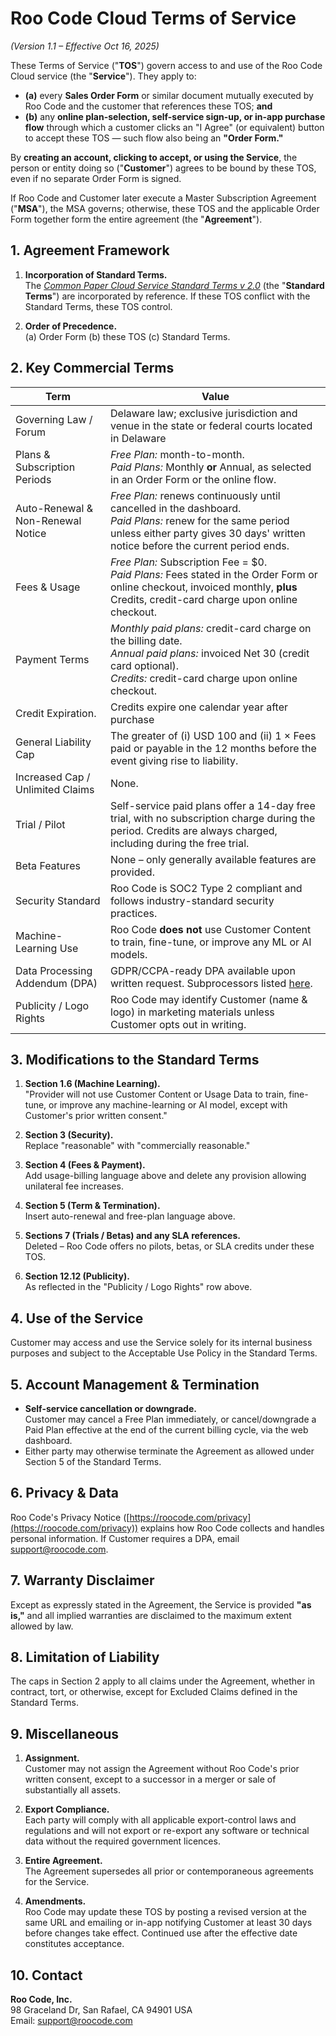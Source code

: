 # Roo Code Cloud Terms of Service

_(Version 1.1 – Effective Oct 16, 2025)_

These Terms of Service ("**TOS**") govern access to and use of the Roo Code Cloud service (the "**Service**"). They apply to:

- **(a)** every **Sales Order Form** or similar document mutually executed by Roo Code and the customer that references these TOS; **and**
- **(b)** any **online plan-selection, self-service sign-up, or in-app purchase flow** through which a customer clicks an "I Agree" (or equivalent) button to accept these TOS — such flow also being an **"Order Form."**

By **creating an account, clicking to accept, or using the Service**, the person or entity doing so ("**Customer**") agrees to be bound by these TOS, even if no separate Order Form is signed.

If Roo Code and Customer later execute a Master Subscription Agreement ("**MSA**"), the MSA governs; otherwise, these TOS and the applicable Order Form together form the entire agreement (the "**Agreement**").

## 1. Agreement Framework

1. **Incorporation of Standard Terms.**  
   The [_Common Paper Cloud Service Standard Terms v 2.0_](https://commonpaper.com/standards/cloud-service-agreement/2.0/) (the "**Standard Terms**") are incorporated by reference. If these TOS conflict with the Standard Terms, these TOS control.

2. **Order of Precedence.**  
   (a) Order Form (b) these TOS (c) Standard Terms.

## 2. Key Commercial Terms

| Term                              | Value                                                                                                                                                                                             |
| --------------------------------- | ------------------------------------------------------------------------------------------------------------------------------------------------------------------------------------------------- |
| Governing Law / Forum             | Delaware law; exclusive jurisdiction and venue in the state or federal courts located in Delaware                                                                                                 |
| Plans & Subscription Periods      | _Free Plan:_ month-to-month. <br> _Paid Plans:_ Monthly **or** Annual, as selected in an Order Form or the online flow.                                                                           |
| Auto-Renewal & Non-Renewal Notice | _Free Plan:_ renews continuously until cancelled in the dashboard. <br> _Paid Plans:_ renew for the same period unless either party gives 30 days' written notice before the current period ends. |
| Fees & Usage                      | _Free Plan:_ Subscription Fee = $0.<br/>_Paid Plans:_ Fees stated in the Order Form or online checkout, invoiced monthly, **plus** Credits, credit-card charge upon online checkout.              |
| Payment Terms                     | _Monthly paid plans:_ credit-card charge on the billing date.<br/>_Annual paid plans:_ invoiced Net 30 (credit card optional).<br/>_Credits:_ credit-card charge upon online checkout.            |
| Credit Expiration.                | Credits expire one calendar year after purchase                                                                                                                                                   |
| General Liability Cap             | The greater of (i) USD 100 and (ii) 1 × Fees paid or payable in the 12 months before the event giving rise to liability.                                                                          |
| Increased Cap / Unlimited Claims  | None.                                                                                                                                                                                             |
| Trial / Pilot                     | Self-service paid plans offer a 14-day free trial, with no subscription charge during the period. Credits are always charged, including during the free trial.                                    |
| Beta Features                     | None – only generally available features are provided.                                                                                                                                            |
| Security Standard                 | Roo Code is SOC2 Type 2 compliant and follows industry-standard security practices.                                                                                                               |
| Machine-Learning Use              | Roo Code **does not** use Customer Content to train, fine-tune, or improve any ML or AI models.                                                                                                   |
| Data Processing Addendum (DPA)    | GDPR/CCPA-ready DPA available upon written request. Subprocessors listed [here](/legal/subprocessors).                                                                                            |
| Publicity / Logo Rights           | Roo Code may identify Customer (name & logo) in marketing materials unless Customer opts out in writing.                                                                                          |

## 3. Modifications to the Standard Terms

1. **Section 1.6 (Machine Learning).**  
   "Provider will not use Customer Content or Usage Data to train, fine-tune, or improve any machine-learning or AI model, except with Customer's prior written consent."

2. **Section 3 (Security).**  
   Replace "reasonable" with "commercially reasonable."

3. **Section 4 (Fees & Payment).**  
   Add usage-billing language above and delete any provision allowing unilateral fee increases.

4. **Section 5 (Term & Termination).**  
   Insert auto-renewal and free-plan language above.

5. **Sections 7 (Trials / Betas) and any SLA references.**  
   Deleted – Roo Code offers no pilots, betas, or SLA credits under these TOS.

6. **Section 12.12 (Publicity).**  
   As reflected in the "Publicity / Logo Rights" row above.

## 4. Use of the Service

Customer may access and use the Service solely for its internal business purposes and subject to the Acceptable Use Policy in the Standard Terms.

## 5. Account Management & Termination

- **Self-service cancellation or downgrade.**  
  Customer may cancel a Free Plan immediately, or cancel/downgrade a Paid Plan effective at the end of the current billing cycle, via the web dashboard.
- Either party may otherwise terminate the Agreement as allowed under Section 5 of the Standard Terms.

## 6. Privacy & Data

Roo Code's Privacy Notice ([https://roocode.com/privacy](https://roocode.com/privacy)) explains how Roo Code collects and handles personal information. If Customer requires a DPA, email [support@roocode.com](mailto:support@roocode.com).

## 7. Warranty Disclaimer

Except as expressly stated in the Agreement, the Service is provided **"as is,"** and all implied warranties are disclaimed to the maximum extent allowed by law.

## 8. Limitation of Liability

The caps in Section 2 apply to all claims under the Agreement, whether in contract, tort, or otherwise, except for Excluded Claims defined in the Standard Terms.

## 9. Miscellaneous

1. **Assignment.**  
   Customer may not assign the Agreement without Roo Code's prior written consent, except to a successor in a merger or sale of substantially all assets.

2. **Export Compliance.**  
   Each party will comply with all applicable export-control laws and regulations and will not export or re-export any software or technical data without the required government licences.

3. **Entire Agreement.**  
   The Agreement supersedes all prior or contemporaneous agreements for the Service.

4. **Amendments.**  
   Roo Code may update these TOS by posting a revised version at the same URL and emailing or in-app notifying Customer at least 30 days before changes take effect. Continued use after the effective date constitutes acceptance.

## 10. Contact

**Roo Code, Inc.**  
98 Graceland Dr, San Rafael, CA 94901 USA  
Email: [support@roocode.com](mailto:support@roocode.com)
